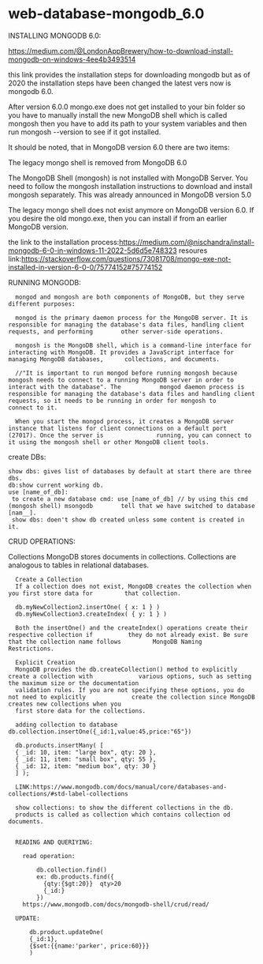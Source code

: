 # web-database-mongodb_6.0

INSTALLING MONGODB 6.0:

https://medium.com/@LondonAppBrewery/how-to-download-install-mongodb-on-windows-4ee4b3493514

this link provides the installation steps for downloading mongodb but as of 2020 the installation steps have been changed the latest vers now is mongodb 6.0.

After version 6.0.0 mongo.exe does not get installed to your bin folder so you have to manually install the new MongoDB shell which is called mongosh then you have to
add its path to your system variables and then run mongosh --version to see if it got installed. 

It should be noted, that in MongoDB version 6.0 there are two items:

The legacy mongo shell is removed from MongoDB 6.0

The MongoDB Shell (mongosh) is not installed with MongoDB Server. You need to follow the mongosh installation instructions to download and install mongosh separately. This was already announced in MongoDB version 5.0

The legacy mongo shell does not exist anymore on MongoDB version 6.0. If you desire the old mongo.exe, then you can install if from an earlier MongoDB version.

the link to the installation process:https://medium.com/@nischandra/install-mongodb-6-0-in-windows-11-2022-5d6d5e748323
resoures link:https://stackoverflow.com/questions/73081708/mongo-exe-not-installed-in-version-6-0-0/75774152#75774152

RUNNING MONGODB:

      mongod and mongosh are both components of MongoDB, but they serve different purposes:

      mongod is the primary daemon process for the MongoDB server. It is responsible for managing the database's data files, handling client requests, and performing        other server-side operations.

      mongosh is the MongoDB shell, which is a command-line interface for interacting with MongoDB. It provides a JavaScript interface for managing MongoDB databases,      collections, and documents.

      //"It is important to run mongod before running mongosh because mongosh needs to connect to a running MongoDB server in order to interact with the database". The           mongod daemon process is responsible for managing the database's data files and handling client requests, so it needs to be running in order for mongosh to             connect to it.

      When you start the mongod process, it creates a MongoDB server instance that listens for client connections on a default port (27017). Once the server is               running, you can connect to it using the mongosh shell or other MongoDB client tools.

create DBs:
    
    show dbs: gives list of databases by default at start there are three dbs.
    db:show current working db.
    use [name_of_db]:
     to create a new database cmd: use [name_of_db] // by using this cmd (mongosh shell) msongodb        tell that we have switched to database [nam__].
     show dbs: doen't show db created unless some content is created in it.
     
     
 


CRUD OPERATIONS:
  
 
  
  Collections
      MongoDB stores documents in collections. Collections are analogous to tables in relational           databases.

      Create a Collection
      If a collection does not exist, MongoDB creates the collection when you first store data for         that collection.

      db.myNewCollection2.insertOne( { x: 1 } )
      db.myNewCollection3.createIndex( { y: 1 } )

      Both the insertOne() and the createIndex() operations create their respective collection if          they do not already exist. Be sure that the collection name follows         MongoDB Naming         Restrictions.

      Explicit Creation
      MongoDB provides the db.createCollection() method to explicitly create a collection with             various options, such as setting the maximum size or the documentation     
      validation rules. If you are not specifying these options, you do not need to explicitly             create the collection since MongoDB creates new collections when you 
      first store data for the collections.
      
      adding collection to database db.collection.insertOne({_id:1,value:45,price:"65"})
      
      db.products.insertMany( [
      { _id: 10, item: "large box", qty: 20 },
      { _id: 11, item: "small box", qty: 55 },
      { _id: 12, item: "medium box", qty: 30 }
      ] );
      
      LINK:https://www.mongodb.com/docs/manual/core/databases-and-collections/#std-label-collections
      
      show collections: to show the different collections in the db.
      products is called as collection which contains collection od documents.
      
      
      READING AND QUERIYING:
      
        read operation:
            
            db.collection.find()
            ex: db.products.find({
              {qty:{$gt:20}}  qty>20
              {_id:}
            })
        https://www.mongodb.com/docs/mongodb-shell/crud/read/  
            
      UPDATE:
         
          db.product.updateOne( 
          {_id:1}, 
          {$set:{{name:'parker', price:60}}}
          )
      
      
      
      
      
      
      
      
      
      
      
      
      
      
      
      
      
      
      
      
      
      
      
      
      
